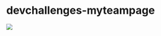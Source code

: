 # devchallenges-myteampage
<a href="https://akcaydogu.github.io/devchallenges-myteampage/">
  <img src="[https://user-images.githubusercontent.com/83758258/143286819-be03bb18-9c79-49da-9e86-830c2b0bc1c9.png](https://akcaydogu.github.io/devchallenges-myteampage/)">
</a>
